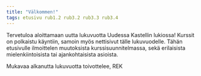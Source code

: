 ```yaml
---
title: "Välkommen!"
tags: etusivu rub1.2 rub3.2 rub3.3 rub3.4
---
```

Tervetuloa aloittamaan uutta lukuvuotta Uudessa Kastellin lukiossa! Kurssit on polkaistu käyntiin, samoin myös nettisivut tälle lukuvuodelle. Tähän etusivulle ilmoittelen muutoksista kurssisuunnitelmassa, sekä erilaisista mielenkiintoisista tai ajankohtaisista asioista. 

Mukavaa alkanutta lukuvuotta toivottelee,
REK